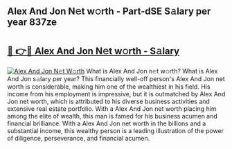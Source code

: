 ## Alex And Jon N𝚎t w𝚘rth - Part-dSE S𝚊lary per year 837ze

# <h2><a href="http://gc21qtl.nevu.top/?p=Alex+And+Jon">🔗 👉🔴 Alex And Jon N𝚎t w𝚘rth - S𝚊lary</a></h2>

[![Alex And Jon N𝚎t W𝚘rth](https://i.imgur.com/Oavwk0R.jpeg)](http://gc21qtl.nevu.top/?p=Alex+And+Jon)
What is Alex And Jon n𝚎t w𝚘rth? What is Alex And Jon s𝚊lary per year?
This financially well-off person's Alex And Jon net worth is considerable, making him one of the wealthiest in his field. His income from his employment is impressive, but it is outmatched by Alex And Jon net worth, which is attributed to his diverse business activities and extensive real estate portfolio. With a Alex And Jon net worth placing him among the elite of wealth, this man is famed for his business acumen and financial brilliance. With a Alex And Jon net worth in the billions and a substantial income, this wealthy person is a leading illustration of the power of diligence, perseverance, and financial acumen.
